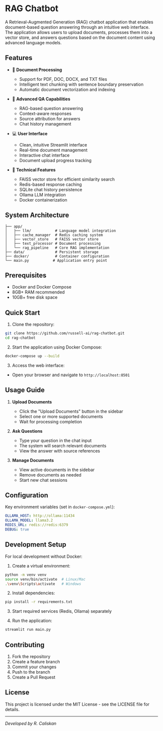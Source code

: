 # RAG Chatbot

A Retrieval-Augmented Generation (RAG) chatbot application that enables document-based question answering through an intuitive web interface. The application allows users to upload documents, processes them into a vector store, and answers questions based on the document content using advanced language models.

## Features

- 📄 **Document Processing**
  - Support for PDF, DOC, DOCX, and TXT files
  - Intelligent text chunking with sentence boundary preservation
  - Automatic document vectorization and indexing

- 🤖 **Advanced QA Capabilities**
  - RAG-based question answering
  - Context-aware responses
  - Source attribution for answers
  - Chat history management

- 💻 **User Interface**
  - Clean, intuitive Streamlit interface
  - Real-time document management
  - Interactive chat interface
  - Document upload progress tracking

- 🔧 **Technical Features**
  - FAISS vector store for efficient similarity search
  - Redis-based response caching
  - SQLite chat history persistence
  - Ollama LLM integration
  - Docker containerization

## System Architecture

```
├── app/
│   ├── llm/           # Language model integration
│   ├── cache_manager  # Redis caching system
│   ├── vector_store   # FAISS vector store
│   ├── text_processor # Document processing
│   └── rag_pipeline   # Core RAG implementation
├── data/              # Persistent storage
├── docker/            # Container configuration
└── main.py           # Application entry point
```

## Prerequisites

- Docker and Docker Compose
- 8GB+ RAM recommended
- 10GB+ free disk space

## Quick Start

1. Clone the repository:
```bash
git clone https://github.com/russell-ai/rag-chatbot.git
cd rag-chatbot
```

2. Start the application using Docker Compose:
```bash
docker-compose up --build
```

3. Access the web interface:
- Open your browser and navigate to `http://localhost:8501`

## Usage Guide

1. **Upload Documents**
   - Click the "Upload Documents" button in the sidebar
   - Select one or more supported documents
   - Wait for processing completion

2. **Ask Questions**
   - Type your question in the chat input
   - The system will search relevant documents
   - View the answer with source references

3. **Manage Documents**
   - View active documents in the sidebar
   - Remove documents as needed
   - Start new chat sessions

## Configuration

Key environment variables (set in `docker-compose.yml`):

```yaml
OLLAMA_HOST: http://ollama:11434
OLLAMA_MODEL: llama3.2
REDIS_URL: redis://redis:6379
DEBUG: true
```

## Development Setup

For local development without Docker:

1. Create a virtual environment:
```bash
python -m venv venv
source venv/bin/activate  # Linux/Mac
.\venv\Scripts\activate   # Windows
```

2. Install dependencies:
```bash
pip install -r requirements.txt
```

3. Start required services (Redis, Ollama) separately

4. Run the application:
```bash
streamlit run main.py
```

## Contributing

1. Fork the repository
2. Create a feature branch
3. Commit your changes
4. Push to the branch
5. Create a Pull Request

## License

This project is licensed under the MIT License - see the LICENSE file for details.

---
*Developed by R. Caliskan*